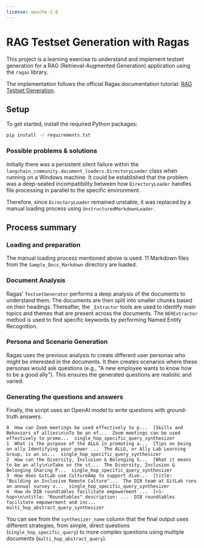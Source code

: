 ```yaml
---
license: apache-2.0
---
```


# RAG Testset Generation with Ragas

This project is a learning exercise to understand and implement testset generation for a RAG (Retrieval-Augmented Generation) application using the `ragas` library.

The implementation follows the official Ragas documentation tutorial: [RAG Testset Generation](https://docs.ragas.io/en/stable/getstarted/rag_testset_generation/).

## Setup

To get started, install the required Python packages:

```sh
pip install -r requirements.txt
```
### Possible problems & solutions
Initially there was a persistent silent failure within the `langchain_community.document_loaders.DirectoryLoader` class when running on a Windows machine. It could be established that the problem was a deep-seated incompatibility between how `DirectoryLoader` handles file processing in parallel to the specific environment.

Therefore, since `DirectoryLoader` remained unstable, it was replaced by a manual loading process using `UnstructuredMarkdownLoader`.

## Process summary

### Loading and preparation

The manual loading process mentioned above is used. 11 Markdown files from the `Sample_Docs_Markdown` directory are loaded.

### Document Analysis

Ragas' `TestsetGenerator` performs a deep analysis of the documents to understand them. The documents are then split into smaller chunks based on their headings. Thereafter, the `_Extractor` tools are used to identify main topics and themes that are present across the documents. The `NERExtractor` method is used to find specific keywords by performing Named Entity Recognition.

### Persona and Scenario Generation

Ragas uses the previous analysis to create different user personas who might be interested in the documents. It then creates scenarios where these personas would ask questions (e.g., "A new employee wants to know how to be a good ally"). This ensures the generated questions are realistic and varied.

### Generating the questions and answers

Finally, the script uses an OpenAI model to write questions with ground-truth answers. 

```text                                   user_input                                 reference_contexts                                          reference                       synthesizer_name
0  How can Zoom meetings be used effectively to p...  [Skills and Behaviors of allies\n\nTo be an ef...  Zoom meetings can be used effectively to promo...  single_hop_specific_query_synthesizer
1  What is the purpose of the ALLG in promoting a...  [Tips on being an ally Identifying your power ...  The ALLG, or Ally Lab Learning Group, is an in...  single_hop_specific_query_synthesizer
2  How can the Diversity, Inclusion & Belonging S...  [What it means to be an ally\n\nTake on the st...  The Diversity, Inclusion & Belonging Sharing P...  single_hop_specific_query_synthesizer
3  How does GitLab use CultureAmp to support dive...  [title: "Building an Inclusive Remote Culture"...  The DIB team at GitLab runs an annual survey v...  single_hop_specific_query_synthesizer
4  How do DIB roundtables facilitate empowerment ...  [<1-hop>\n\ntitle: "Roundtables" description: ...  DIB roundtables facilitate empowerment and inc...   multi_hop_abstract_query_synthesizer
```
You can see from the `synthesizer_name` column that the final output uses different strategies, from simple, direct questions (`single_hop_specific_query`) to more complex questions using multiple documents (`multi_hop_abstract_query`).



